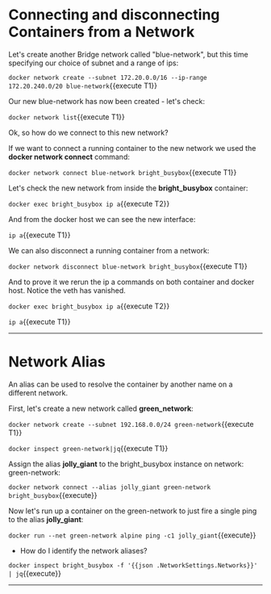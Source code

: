 # Connecting and disconnecting Containers from a Network

Let's create another Bridge network called "blue-network", but this time specifying our choice of subnet and a range of ips:

`docker network create --subnet 172.20.0.0/16 --ip-range 172.20.240.0/20 blue-network`{{execute T1}}

Our new blue-network has now been created - let's check:

`docker network list`{{execute T1}}

Ok, so how do we connect to this new network?

If we want to connect a running container to the new network we used the **docker network connect** command:

`docker network connect blue-network bright_busybox`{{execute T1}}

Let's check the new network from inside the __bright_busybox__ container:

`docker exec bright_busybox ip a`{{execute T2}}

And from the docker host we can see the new interface:

`ip a`{{execute T1}}

We can also disconnect a running container from a network:

`docker network disconnect blue-network bright_busybox`{{execute T1}}

And to prove it we rerun the ip a commands on both container and docker host. Notice the veth has vanished.

`docker exec bright_busybox ip a`{{execute T2}}

`ip a`{{execute T1}}

-----

# Network Alias

An alias can be used to resolve the container by another name on a different network.

First, let's create a new network called __green_network__:

`docker network create --subnet 192.168.0.0/24 green-network`{{execute T1}}

`docker inspect green-network|jq`{{execute T1}}

Assign the alias __jolly_giant__ to the bright_busybox instance on network: green-network:

`docker network connect --alias jolly_giant green-network bright_busybox`{{execute}}

Now let's run up a container on the green-network to just fire a single ping to the alias __jolly_giant__:

`docker run --net green-network alpine ping -c1 jolly_giant`{{execute}}

* How do I identify the network aliases?

`docker inspect bright_busybox -f '{{json .NetworkSettings.Networks}}' | jq`{{execute}}

----
